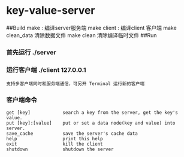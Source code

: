 # key-value-server

##Build
make :          编译server服务端
make client :   编译client 客户端
make clean_data 清除数据文件
make clean      清除编译临时文件
##Run
### 首先运行 ./server
### 运行客户端 ./client 127.0.0.1 
    支持多客户端同时和服务端通信，可另开 Terminal 运行新的客户端
### 客户端命令
    get [key]            search a key from the server, get the key's value.
    put [key]:[value]    put or set a data node(key and value) into server.
    save_cache           save the server's cache data
    help                 print this help
    exit                 kill the client
    shutdown             shutdown the server


